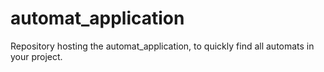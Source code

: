 # automat_application
Repository hosting the automat_application, to quickly find all automats in your project.
